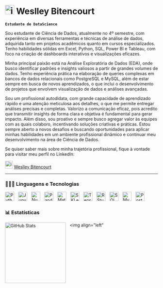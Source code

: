 #  <img width="30" height="30" alt="image" src="https://github.com/user-attachments/assets/77423c7a-e019-4f77-8d24-6d462735979e" />  Weslley Bitencourt

**`Estudante de DataScience`**

Sou estudante de Ciência de Dados, atualmente no 4º semestre, com experiência em diversas ferramentas e técnicas de análise de dados, adquirida tanto em projetos acadêmicos quanto em cursos especializados. Tenho habilidades sólidas em Excel, Python, SQL, Power BI e Tableau, com foco na criação de dashboards interativos e visualizações eficazes.

Minha principal paixão está na Análise Exploratória de Dados (EDA), onde busco identificar padrões e insights valiosos a partir de grandes volumes de dados. Tenho experiência prática na elaboração de queries complexas em bancos de dados relacionais como PostgreSQL e MySQL, além de estar sempre em busca de novos aprendizados, o que inclui o desenvolvimento de projetos que envolvem visualização de dados e análises avançadas.

Sou um profissional autodidata, com grande capacidade de aprendizado rápido e uma atenção meticulosa aos detalhes, o que me permite entregar análises precisas e completas. Valorizo a comunicação eficaz, pois acredito que transmitir insights de forma clara e objetiva é fundamental para gerar impacto. Além disso, sou proativo e sempre busco agregar valor às equipes com as quais colaboro, incentivando soluções criativas e práticas. Estou sempre aberto a novos desafios e buscando oportunidades para aplicar minhas habilidades em um ambiente profissional dinâmico e continuar meu desenvolvimento na área de Ciência de Dados.

Se quiser saber mais sobre minha trajetória profissional, fique à vontade para visitar meu perfil no LinkedIn: <br>



<img width="25" height="25" alt="image" src="https://cdn.jsdelivr.net/gh/devicons/devicon@latest/icons/linkedin/linkedin-original.svg" />  [Weslley Bitencourt](https://www.linkedin.com/in/weslley-bitencourt)


---

### 👨🏻‍💻 Linguagens e Tecnologias

<img 
    align="left" 
    alt="Python" 
    title="Python"
    width="30px" 
    style="padding-right: 10px;" 
    src="https://cdn.jsdelivr.net/gh/devicons/devicon@latest/icons/python/python-original.svg" 
/>

<img 
    align="left" 
    alt="Jupyter" 
    title="Jupyter"
    width="30px" 
    style="padding-right: 10px;" 
    src="https://cdn.jsdelivr.net/gh/devicons/devicon@latest/icons/jupyter/jupyter-original-wordmark.svg"
    />

<img 
    align="left" 
    alt="Numpy" 
    title="Numpy"
    width="30px" 
    style="padding-right: 10px;" 
    src="https://cdn.jsdelivr.net/gh/devicons/devicon@latest/icons/numpy/numpy-original.svg" 
/>

<img 
    align="left" 
    alt="Pandas" 
    title="Pandas"
    width="30px" 
    style="padding-right: 10px;" 
    src="https://cdn.jsdelivr.net/gh/devicons/devicon@latest/icons/pandas/pandas-original.svg"
/>

<img 
    align="left" 
    alt="Matplotlib" 
    title="Matplotlib"
    width="30px" 
    style="padding-right: 10px;" 
    src="https://cdn.jsdelivr.net/gh/devicons/devicon@latest/icons/matplotlib/matplotlib-original.svg"
/>

<img 
    align="left" 
    alt="SKLearn" 
    title="ScikitLearn"
    width="30px" 
    style="padding-right: 10px;" 
    src="https://cdn.jsdelivr.net/gh/devicons/devicon@latest/icons/scikitlearn/scikitlearn-original.svg" 
/>

<img 
    align="left" 
    alt="TensorFlow" 
    title="TensorFlow"
    width="30px" 
    style="padding-right: 10px;" 
    src="https://cdn.jsdelivr.net/gh/devicons/devicon@latest/icons/tensorflow/tensorflow-original.svg"
/>

<img 
    align="left" 
    alt="RStudio" 
    title="RStudio"
    width="30px" 
    style="padding-right: 10px;" 
    src="https://cdn.jsdelivr.net/gh/devicons/devicon@latest/icons/rstudio/rstudio-original.svg"
/>        

<img 
    align="left" 
    alt="SQL" 
    title="SQL"
    width="30px" 
    style="padding-right: 10px;" 
    src="https://cdn.jsdelivr.net/gh/devicons/devicon@latest/icons/azuresqldatabase/azuresqldatabase-original.svg" 
/>
           
<img 
    align="left" 
    alt="MySQL" 
    title="MySQL"
    width="30px" 
    style="padding-right: 10px;" 
    src="https://cdn.jsdelivr.net/gh/devicons/devicon@latest/icons/mysql/mysql-original.svg"
/>

<img 
    align="left" 
    alt="PostgreSQL" 
    title="PostgreSQL"
    width="30px" 
    style="padding-right: 10px;" 
    src="https://cdn.jsdelivr.net/gh/devicons/devicon@latest/icons/postgresql/postgresql-original.svg"
/>

        
<br/>
<br/>

### 📊 Estatísticas

<p>
  <img 
    align="left" 
    alt="GitHub Stats" 
    height="200" 
    style="padding-right: 10px;" 
    src="https://github-readme-stats.vercel.app/api?username=OBenzeno&show_icons=true&theme=tokyonight&include_all_commits=true&locale=pt-br" 
  />

<img 
      align="left" 
